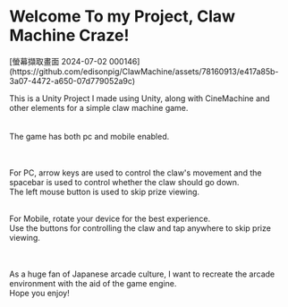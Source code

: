 <h1 Color =red>Welcome To my Project, Claw Machine Craze! </h1>
[螢幕擷取畫面 2024-07-02 000146](https://github.com/edisonpig/ClawMachine/assets/78160913/e417a85b-3a07-4472-a650-07d779052a9c)

This is a Unity Project I made using Unity, along with CineMachine and other elements for a simple claw machine game. <br><br><br>
The game has both pc and mobile enabled. <br><br><br>

For PC, arrow keys are used to control the claw's movement and the spacebar is used to control whether the claw should go down.<br>
The left mouse button is used to skip prize viewing.<br><br>

For Mobile, rotate your device for the best experience.<br> Use the buttons for controlling the claw and tap anywhere to skip prize viewing.<br><br><br>


As a huge fan of Japanese arcade culture, I want to recreate the arcade environment with the aid of the game engine.<br>
Hope you enjoy!
